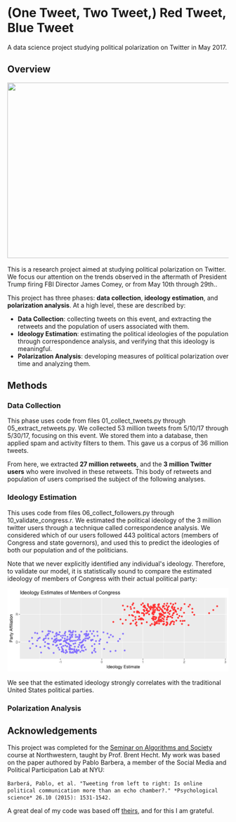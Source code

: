 # (One Tweet, Two Tweet,) Red Tweet, Blue Tweet
A data science project studying political polarization on Twitter in May 2017.

## Overview
<img src="https://github.com/tuchandra/red-tweet-blue-tweet/blob/master/plots/polarize3.png?raw=true" width="600" height="400">

This is a research project aimed at studying political polarization on Twitter. We focus our attention on the trends observed in the aftermath of President Trump firing FBI Director James Comey, or from May 10th through 29th..

This project has three phases: **data collection**, **ideology estimation**, and **polarization analysis**. At a high level, these are described by:
 * **Data Collection**: collecting tweets on this event, and extracting the retweets and the population of users associated with them.
 * **Ideology Estimation**: estimating the political ideologies of the population through correspondence analysis, and verifying that this ideology is meaningful.
 * **Polarization Analysis**: developing measures of political polarization over time and analyzing them.

## Methods
### Data Collection
This phase uses code from files 01_collect_tweets.py through 05_extract_retweets.py. We collected 53 million tweets from 5/10/17 through 5/30/17, focusing on this event. We stored them into a database, then applied spam and activity filters to them. This gave us a corpus of 36 million tweets.

From here, we extracted **27 million retweets**, and the **3 million Twitter users** who were involved in these retweets. This body of retweets and population of users comprised the subject of the following analyses.

### Ideology Estimation
This uses code from files 06_collect_followers.py through 10_validate_congress.r. We estimated the political ideology of the 3 million twitter users through a technique called correspondence analysis. We considered which of our users followed 443 political actors (members of Congress and state governors), and used this to predict the ideologies of both our population and of the politicians.

Note that we never explicitly identified any individual's ideology. Therefore, to validate our model, it is statistically sound to compare the estimated ideology of members of Congress with their actual political party:

![Ideology of Congress](plots/congress_jitter.png)

We see that the estimated ideology strongly correlates with the traditional United States political parties.

### Polarization Analysis

## Acknowledgements
This project was completed for the [Seminar on Algorithms and Society](http://www.psacomputing.org/algsoc/basics/) course at Northwestern, taught by Prof. Brent Hecht. My work was based on the paper authored by Pablo Barbera, a member of the Social Media and Political Participation Lab at NYU:

    Barberá, Pablo, et al. "Tweeting from left to right: Is online political communication more than an echo chamber?." *Psychological science* 26.10 (2015): 1531-1542.

A great deal of my code was based off [theirs](https://github.com/pablobarbera/echo_chambers), and for this I am grateful.
